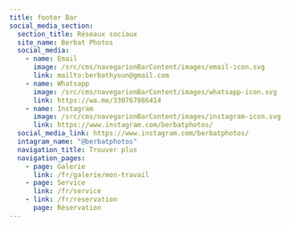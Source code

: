 ```yaml
---
title: footer Bar
social_media_section:
  section_title: Réseaux sociaux
  site_name: Berbat Photos
  social_media:
    - name: Email
      image: /src/cms/navegarionBarContent/images/email-icon.svg
      link: mailto:berbathyoun@gmail.com
    - name: Whatsapp
      image: /src/cms/navegarionBarContent/images/whatsapp-icon.svg
      link: https://wa.me/330767086414
    - name: Instagram
      image: /src/cms/navegarionBarContent/images/instagram-icon.svg
      link: https://www.instagram.com/berbatphotos/
  social_media_link: https://www.instagram.com/berbatphotos/
  intagram_name: "@berbatphotos"
  navigation_title: Trouver plus
  navigation_pages:
    - page: Galerie
      link: /fr/galerie/mon-travail
    - page: Service
      link: /fr/service
    - link: /fr/reservation
      page: Réservation
---
```

